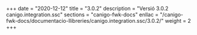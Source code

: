 +++
date        = "2020-12-12"
title       = "3.0.2"
description = "Versió 3.0.2 canigo.integration.ssc"
sections    = "canigo-fwk-docs"
enllac		= "/canigo-fwk-docs/documentacio-llibreries/canigo.integration.ssc/3.0.2/"
weight		= 2
+++
